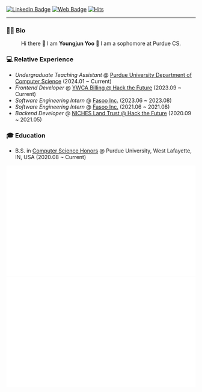 <!--![](https://github.com/youngjun-yoo16/Images/blob/main/yellow_white_final_bigsubtitle.png?raw=true)
## Hi there 👋 I'm Youngjun! :smiley:

**youngjun-yoo16/youngjun-yoo16** is a ✨ _special_ ✨ repository because its `README.md` (this file) appears on your GitHub profile.

Here are some ideas to get you started:

- 🔭 I’m currently working on ...
- 🌱 I’m currently learning ...
- 👯 I’m looking to collaborate on ...
- 🤔 I’m looking for help with ...
- 💬 Ask me about ...
- 📫 How to reach me: ...
- 😄 Pronouns: ...
- ⚡ Fun fact: ...

**Welcome to my GitHub! I'm a Computer Science Honors student at Purdue University, West Lafayette.**

**I'm currently a part of the [**@Hack-the-Future**](https://github.com/Hack-the-Future), as a developer in the YWCA Billing team.**

**During this summer, I was grateful to return to [**Fasoo**](https://en.fasoo.com/) as a Software Engineering Intern!**

**In the summer of 2021, I had the opportunity to work as a Software Engineering Intern at [**Fasoo**](https://en.fasoo.com/).**

**In the past, I've had the pleasure of contributing to the Niches Land Trust team as a backend developer within [**@Hack-the-Future**](https://github.com/Hack-the-Future).**

**I have also worked as an undergraduate research assistant at [**@Duality Lab - ECE@Purdue**](https://github.com/PurdueDualityLab).**

* **:hatching_chick: [Visit my website for more information!](https://youngjun-yoo16.github.io/)** -->

[![Linkedin Badge](https://img.shields.io/badge/-LinkedIn-blue?style=flat-square&logo=Linkedin&logoColor=white&link=https://https://www.linkedin.com/in/youngjun-yoo/)](https://www.linkedin.com/in/youngjun-yoo/)
[![Web Badge](https://img.shields.io/badge/-Web-yellow?style=flat-square&logo=GoogleChrome&logoColor=white&link=https://youngjun-yoo16.github.io/)](https://youngjun-yoo16.github.io/)
[![Hits](https://hits.seeyoufarm.com/api/count/incr/badge.svg?url=https%3A%2F%2Fgithub.com%2Fjihochoi&title=Hits&edge_flat=true&count_bg=%23DB6264)](https://youngjun-yoo16.github.io/)

---

### 🙋‍♂️ Bio

<div align="center">
    Hi there 👋 I am <b>Youngjun Yoo</b> 🙂 I am a sophomore at Purdue CS.
</div>


### 💻 Relative Experience
* *Undergraduate Teaching Assistant* @ [Purdue University Department of Computer Science](https://www.cs.purdue.edu/) (2024.01 ~ Current)
* *Frontend Developer* @ [YWCA Billing @ Hack the Future](https://htfpurdue.org/) (2023.09 ~ Current)
* *Software Engineering Intern* @ [Fasoo Inc.](https://en.fasoo.com/) (2023.06 ~ 2023.08)
* *Software Engineering Intern* @ [Fasoo Inc.](https://en.fasoo.com/) (2021.06 ~ 2021.08)
* *Backend Developer* @ [NICHES Land Trust @ Hack the Future](https://htfpurdue.org/) (2020.09 ~ 2021.05)


### 🎓 Education
* B.S. in [Computer Science Honors](https://www.cs.purdue.edu/) @ Purdue University, West Lafayette, IN, USA (2020.08 ~ Current)

[0]: https://youngjun-yoo16.github.io/

![](https://raw.githubusercontent.com/youngjun-yoo16/github-stats/master/generated/overview.svg#gh-dark-mode-only)
![](https://raw.githubusercontent.com/youngjun-yoo16/github-stats/master/generated/languages.svg#gh-dark-mode-only)

